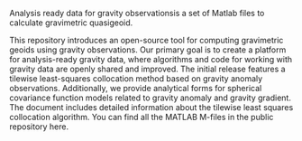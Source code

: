 Analysis ready data for gravity observationsis a set of Matlab files to calculate gravimetric quasigeoid.

This repository introduces an open-source tool for computing gravimetric geoids using gravity observations. Our primary goal is to create a platform for analysis-ready gravity data, where algorithms and code for working with gravity data are openly shared and improved. The initial release features a tilewise least-squares collocation method based on gravity anomaly observations. Additionally, we provide analytical forms for spherical covariance function models related to gravity anomaly and gravity gradient. The document includes detailed information about the tilewise least squares collocation algorithm. You can find all the MATLAB M-files in the public repository here.
